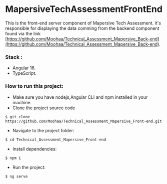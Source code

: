# MapersiveTechAssessmentFrontEnd

This is the front-end server component of Mapersive Tech Assessment.
it's responsible for displaying the data comming from the backend component found via the link 
[https://github.com/Moohaa/Technical_Assessment_Mapersive_Back-end](https://github.com/Moohaa/Technical_Assessment_Mapersive_Back-end).

### Stack :
- Angular 16.
- TypeScript.
### How to run this project:
- Make sure you have nodejs,Angular CLI and npm  installed in your machine.
- Clone the project source code 
```shell
$ git clone https://github.com/Moohaa/Technical_Assessment_Mapersive_Front-end.git
```
- Navigate to the project folder:
```shell
$ cd Technical_Assessment_Mapersive_Front-end
```
- Install dependencies:
```shell
$ npm i
```
- Run the project:
```shell
$ ng serve
```


